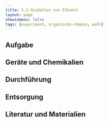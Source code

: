 ```yaml
---
title: 2.2 Oxidation von Ethanol
layout: page
showinmenu: false
tags: [experiment, organische-chemie, wahl]
---
```


## Aufgabe

## Geräte und Chemikalien

## Durchführung

## Entsorgung

## Literatur und Materialien
